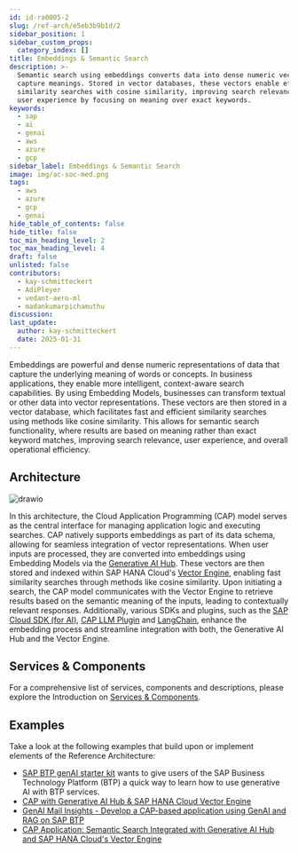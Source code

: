 ```yaml
---
id: id-ra0005-2
slug: /ref-arch/e5eb3b9b1d/2
sidebar_position: 1
sidebar_custom_props:
  category_index: []
title: Embeddings & Semantic Search
description: >-
  Semantic search using embeddings converts data into dense numeric vectors to
  capture meanings. Stored in vector databases, these vectors enable efficient
  similarity searches with cosine similarity, improving search relevance and
  user experience by focusing on meaning over exact keywords.
keywords:
  - sap
  - ai
  - genai
  - aws
  - azure
  - gcp
sidebar_label: Embeddings & Semantic Search
image: img/ac-soc-med.png
tags:
  - aws
  - azure
  - gcp
  - genai
hide_table_of_contents: false
hide_title: false
toc_min_heading_level: 2
toc_max_heading_level: 4
draft: false
unlisted: false
contributors:
  - kay-schmitteckert
  - AdiPleyer
  - vedant-aero-ml
  - madankumarpichamuthu
discussion: 
last_update:
  author: kay-schmitteckert
  date: 2025-01-31
---
```


Embeddings are powerful and dense numeric representations of data that capture the underlying meaning of words or concepts. In business applications, they enable more intelligent, context-aware search capabilities. By using Embedding Models, businesses can transform textual or other data into vector representations. These vectors are then stored in a vector database, which facilitates fast and efficient similarity searches using methods like cosine similarity. This allows for semantic search functionality, where results are based on meaning rather than exact keyword matches, improving search relevance, user experience, and overall operational efficiency.

## Architecture

![drawio](./drawio/reference-architecture-generative-ai-semantic-search.drawio)

In this architecture, the Cloud Application Programming (CAP) model serves as the central interface for managing application logic and executing searches. CAP natively supports embeddings as part of its data schema, allowing for seamless integration of vector representations. When user inputs are processed, they are converted into embeddings using Embedding Models via the [Generative AI Hub](./#generative-ai-hub). These vectors are then stored and indexed within SAP HANA Cloud's [Vector Engine](./#vector-engine), enabling fast similarity searches through methods like cosine similarity. Upon initiating a search, the CAP model communicates with the Vector Engine to retrieve results based on the semantic meaning of the inputs, leading to contextually relevant responses. Additionally, various SDKs and plugins, such as the [SAP Cloud SDK (for AI)](https://github.com/SAP/ai-sdk-js), [CAP LLM Plugin](https://github.com/SAP-samples/cap-llm-plugin-samples) and [LangChain](https://www.langchain.com/), enhance the embedding process and streamline integration with both, the Generative AI Hub and the Vector Engine.

## Services & Components

For a comprehensive list of services, components and descriptions, please explore the Introduction on [Services & Components](./#services--components).

## Examples

Take a look at the following examples that build upon or implement elements of the Reference Architecture:

-   [SAP BTP genAI starter kit](https://github.com/SAP-samples/btp-genai-starter-kit) wants to give users of the SAP Business Technology Platform (BTP) a quick way to learn how to use generative AI with BTP services.
-   [CAP with Generative AI Hub & SAP HANA Cloud Vector Engine](https://github.com/SAP-samples/btp-cap-genai-rag/tree/cap-genaihub-vectorengine-sample)
-   [GenAI Mail Insights - Develop a CAP-based application using GenAI and RAG on SAP BTP](https://github.com/SAP-samples/btp-cap-genai-rag)
-   [CAP Application: Semantic Search Integrated with Generative AI Hub and SAP HANA Cloud's Vector Engine](https://github.com/SAP-samples/btp-cap-genai-semantic-search)